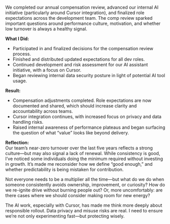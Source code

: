 We completed our annual compensation review, advanced our internal AI initiative (particularly around Cursor integration), and finalized role expectations across the development team. The comp review sparked important questions around performance culture, motivation, and whether low turnover is always a healthy signal.

**What I Did:**  
- Participated in and finalized decisions for the compensation review process.  
- Finished and distributed updated expectations for all dev roles.  
- Continued development and risk assessment for our AI assistant initiative, with a focus on Cursor.  
- Began reviewing internal data security posture in light of potential AI tool usage.

**Result:**  
- Compensation adjustments completed. Role expectations are now documented and shared, which should increase clarity and accountability across teams.  
- Cursor integration continues, with increased focus on privacy and data handling risks.  
- Raised internal awareness of performance plateaus and began surfacing the question of what “value” looks like beyond delivery.

**Reflection:**  
Our team’s near-zero turnover over the last five years reflects a strong culture—but may also signal a lack of renewal. While consistency is good, I’ve noticed some individuals doing the minimum required without investing in growth. It’s made me reconsider how we define “good enough,” and whether predictability is being mistaken for contribution.

Not everyone needs to be a multiplier all the time—but what do we do when someone consistently avoids ownership, improvement, or curiosity? How do we re-ignite drive without burning people out? Or, more uncomfortably: are there cases where we should consider making room for new energy?

The AI work, especially with Cursor, has made me think more deeply about responsible rollout. Data privacy and misuse risks are real. I need to ensure we’re not only experimenting fast—but protecting wisely.

